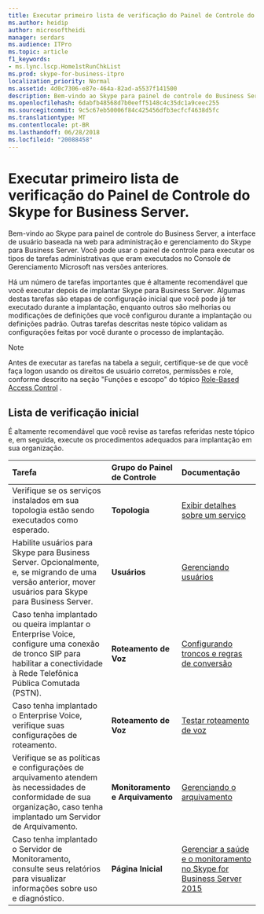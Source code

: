 ```yaml
---
title: Executar primeiro lista de verificação do Painel de Controle do Skype for Business Server.
ms.author: heidip
author: microsoftheidi
manager: serdars
ms.audience: ITPro
ms.topic: article
f1_keywords:
- ms.lync.lscp.Home1stRunChkList
ms.prod: skype-for-business-itpro
localization_priority: Normal
ms.assetid: 4d0c7306-e87e-464a-82ad-a5537f141500
description: Bem-vindo ao Skype para painel de controle do Business Server, a interface de usuário baseada na web para administração e gerenciamento do Skype para Business Server. Você pode usar o painel de controle para executar os tipos de tarefas administrativas que eram executados no Console de Gerenciamento Microsoft nas versões anteriores.
ms.openlocfilehash: 6dabfb48568d7b0eeff5148c4c35dc1a9ceec255
ms.sourcegitcommit: 9c5c67eb50006f84c425456dfb3ecfcf4638d5fc
ms.translationtype: MT
ms.contentlocale: pt-BR
ms.lasthandoff: 06/28/2018
ms.locfileid: "20088458"
---
```

# <a name="first-run-checklist-for-skype-for-business-server-control-panel"></a>Executar primeiro lista de verificação do Painel de Controle do Skype for Business Server.
 
Bem-vindo ao Skype para painel de controle do Business Server, a interface de usuário baseada na web para administração e gerenciamento do Skype para Business Server. Você pode usar o painel de controle para executar os tipos de tarefas administrativas que eram executados no Console de Gerenciamento Microsoft nas versões anteriores.
  
Há um número de tarefas importantes que é altamente recomendável que você executar depois de implantar Skype para Business Server. Algumas destas tarefas são etapas de configuração inicial que você pode já ter executado durante a implantação, enquanto outros são melhorias ou modificações de definições que você configurou durante a implantação ou definições padrão. Outras tarefas descritas neste tópico validam as configurações feitas por você durante o processo de implantação.
  
> [!NOTE]
> Antes de executar as tarefas na tabela a seguir, certifique-se de que você faça logon usando os direitos de usuário corretos, permissões e role, conforme descrito na seção "Funções e escopo" do tópico [Role-Based Access Control](http://technet.microsoft.com/library/41204ba3-ce5b-41a8-a6c3-b444468fa328.aspx) .
  
## <a name="first-run-checklist"></a>Lista de verificação inicial

É altamente recomendável que você revise as tarefas referidas neste tópico e, em seguida, execute os procedimentos adequados para implantação em sua organização.
  
|**Tarefa**|**Grupo do Painel de Controle**|**Documentação**|
|:-----|:-----|:-----|
|Verifique se os serviços instalados em sua topologia estão sendo executados como esperado.  <br/> |**Topologia** <br/> |[Exibir detalhes sobre um serviço](http://technet.microsoft.com/library/bc8e8202-cd68-47e4-95b2-bb36e51cc124.aspx) <br/> |
|Habilite usuários para Skype para Business Server. Opcionalmente, e, se migrando de uma versão anterior, mover usuários para Skype para Business Server.  <br/> |**Usuários** <br/> |[Gerenciando usuários](http://technet.microsoft.com/library/8021087e-5084-4a39-9fef-ab9376c6d371.aspx) <br/> |
|Caso tenha implantado ou queira implantar o Enterprise Voice, configure uma conexão de tronco SIP para habilitar a conectividade à Rede Telefônica Pública Comutada (PSTN).  <br/> |**Roteamento de Voz** <br/> |[Configurando troncos e regras de conversão](http://technet.microsoft.com/library/0c339511-a185-484e-94f0-dbe918b7e48a.aspx) <br/> |
|Caso tenha implantado o Enterprise Voice, verifique suas configurações de roteamento.  <br/> |**Roteamento de Voz** <br/> |[Testar roteamento de voz](http://technet.microsoft.com/library/d3aae909-fef6-440f-b144-0b62dc82bf5d.aspx) <br/> |
|Verifique se as políticas e configurações de arquivamento atendem às necessidades de conformidade de sua organização, caso tenha implantado um Servidor de Arquivamento.  <br/> |**Monitoramento e Arquivamento** <br/> |[Gerenciando o arquivamento](http://technet.microsoft.com/library/48c6cc8c-c2c1-4534-9a8a-fd5eb738076a.aspx) <br/> |
|Caso tenha implantado o Servidor de Monitoramento, consulte seus relatórios para visualizar informações sobre uso e diagnóstico.  <br/> |**Página Inicial** <br/> |[Gerenciar a saúde e o monitoramento no Skype for Business Server 2015](../../../manage/health-and-monitoring/health-and-monitoring.md) <br/> |
   

